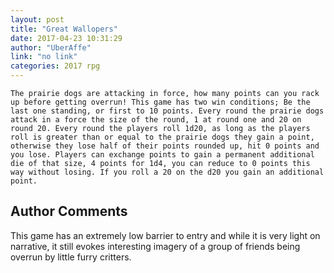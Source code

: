 ```yaml
---
layout: post
title: "Great Wallopers"
date: 2017-04-23 10:31:29
author: "UberAffe"
link: "no link"
categories: 2017 rpg
---
```

```
The prairie dogs are attacking in force, how many points can you rack up before getting overrun! This game has two win conditions; Be the last one standing, or first to 10 points. Every round the prairie dogs attack in a force the size of the round, 1 at round one and 20 on round 20. Every round the players roll 1d20, as long as the players roll is greater than or equal to the prairie dogs they gain a point, otherwise they lose half of their points rounded up, hit 0 points and you lose. Players can exchange points to gain a permanent additional die of that size, 4 points for 1d4, you can reduce to 0 points this way without losing. If you roll a 20 on the d20 you gain an additional point.
```
## Author Comments 

This game has an extremely low barrier to entry and while it is very light on narrative, it still evokes interesting imagery of a group of friends being overrun by  little furry critters.
